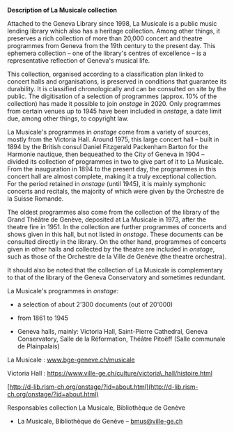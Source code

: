 **Description of La Musicale collection**

Attached to the Geneva Library since 1998, La Musicale is a public music lending library which also has a heritage collection. Among other things, it preserves a rich collection of more than 20,000 concert and theatre programmes from Geneva from the 19th century to the present day. This ephemera collection – one of the library&#39;s centres of excellence – is a representative reflection of Geneva&#39;s musical life.

This collection, organised according to a classification plan linked to concert halls and organisations, is preserved in conditions that guarantee its durability. It is classified chronologically and can be consulted on site by the public. The digitisation of a selection of programmes (approx. 10% of the collection) has made it possible to join _onstage_ in 2020. Only programmes from certain venues up to 1945 have been included in _onstage_, a date limit due, among other things, to copyright law.

La Musicale&#39;s programmes in _onstage_ come from a variety of sources, mostly from the Victoria Hall. Around 1975, this large concert hall – built in 1894 by the British consul Daniel Fitzgerald Packenham Barton for the Harmonie nautique, then bequeathed to the City of Geneva in 1904 – divided its collection of programmes in two to give part of it to La Musicale. From the inauguration in 1894 to the present day, the programmes in this concert hall are almost complete, making it a truly exceptional collection. For the period retained in _onstage_ (until 1945), it is mainly symphonic concerts and recitals, the majority of which were given by the Orchestre de la Suisse Romande.

The oldest programmes also come from the collection of the library of the Grand Théâtre de Genève, deposited at La Musicale in 1973, after the theatre fire in 1951. In the collection are further programmes of concerts and shows given in this hall, but not listed in _onstage_. These documents can be consulted directly in the library. On the other hand, programmes of concerts given in other halls and collected by the theatre are included in _onstage_, such as those of the Orchestre de la Ville de Genève (the theatre orchestra).

It should also be noted that the collection of La Musicale is complementary to that of the library of the Geneva Conservatory and sometimes redundant.

La Musicale&#39;s programmes in _onstage_:

- a selection of about 2&#39;300 documents (out of 20&#39;000)

- from 1861 to 1945

- Geneva halls, mainly: Victoria Hall, Saint-Pierre Cathedral, Geneva Conservatory, Salle de la Réformation, Théâtre Pitoëff (Salle communale de Plainpalais)

La Musicale : www.bge-geneve.ch/musicale

Victoria Hall : https://www.ville-ge.ch/culture/victoria\_hall/histoire.html

[http://d-lib.rism-ch.org/onstage/?id=about.html](http://d-lib.rism-ch.org/onstage/?id=about.html)

Responsables collection La Musicale, Bibliothèque de Genève

- La Musicale, Bibliothèque de Genève – [bmus@ville-ge.ch](mailto:bmus@ville-ge.ch)
